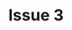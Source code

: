 ---
title: Issue 3
season: July 2016
special_issue: "British Sculpture Abroad, 1945 – 2000"
layout: table-of-contents
presentation: abstract
order: 300
class: page-one
outputs:
  - pdf
  - html
---